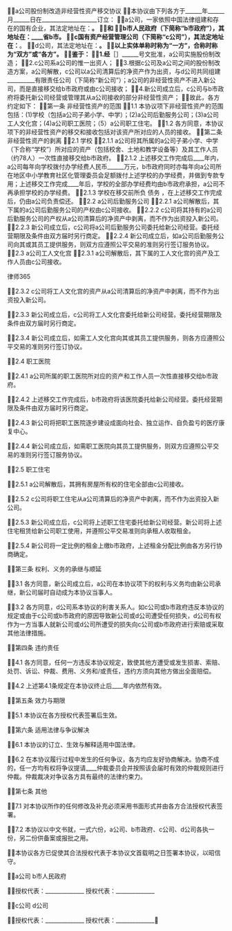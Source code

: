 
 
a公司股份制改造非经营性资产移交协议 
本协议由下列各方于______年______月______日在____________________订立： 
a公司，一家依照中国法律组建和存在的国有企业，其法定地址在：____________________。 
和 
b市人民政府（下简称“b市政府”），其地址在：____省b市。 
c国有资产经营管理公司（下简称“c公司”），其法定地址在：____________________。 
d公司，其法定地址在：____________________。 
以上实体单称时称为“一方”，合称时称为“双方”或“各方”。 
鉴于： 
1.经____________________［］______号文批准，a公司实施股份制改造； 
2.c公司系a公司的惟一出资人； 
3.根据c公司及a公司之间的股份制改造方案，a公司解散，c公司以a公司清算后的净资产作为出资，与d公司共同组建__________有限责任公司（下简称“新公司”）；a公司的非经营性资产不进入新公司，而是直接移交给b市政府或由c公司接收； 
4.新公司成立后，c公司与b市政府将委托新公司经营或管理其从a公司接收的部分非经营性资产； 
故此，各方约定如下： 
第一条 非经营性资产的范围 
1.1 本协议项下非经营性资产的范围包括：(1)学校（包括a公司子弟小学、中学）；(2)a公司后勤服务公司；(3)a公司工人文化宫；(4)a公司职工医院；（5）a公司职工住宅。 
1.2 各方同意，本协议项下的非经营性资产的移交和接收包括对该资产所对应的人员的接收。 
第二条 非经营性资产的剥离 
2.1 学校 
2.1.1 a公司将其所属的a公司子弟小学、中学（下合称“学校”）所对应的资产（包括校舍、土地和教学设备等）及其工作人员（约78人）一次性直接移交给b市政府。 
2.1.2 上述移交工作完成后____年内，a公司每年向学校拨付办学经费人民币______万元，b市政府同时亦每年向a公司所在地区中小学教育社区化管理委员会足额拨付上述学校的办学经费，并做到专款专用；上述移交工作完成____年后，学校的全部办学经费均由b市政府承担，a公司不再承担学校的办学经费。 
2.1.3 学校在移交前所负
债务
，在上述移交工作完成后，仍由a公司负责偿还。 
2.2 a公司后勤服务公司 
2.2.1 a公司解散后，其下属的a公司后勤服务公司的产权由c公司接收。 
2.2.2 c公司将其持有的a公司后勤服务公司的产权从a公司清算后的净资产中剥离，而不作为出资投入新公司。 
2.2.3 新公司成立后，c公司将a公司后勤服务公司委托给新公司经营。委托经营期限及条件由双方届时另行商定。 
2.2.4 新公司成立后，如a公司后勤服务公司向其或其员工提供服务，则双方应遵照公平交易的准则另行签订服务协议。 
2.3 a公司工人文化宫 
2.3.1 a公司解散后，其下属的工人文化宫的资产及工作人员由c公司接收。 




 
律师365






2.3.2 c公司将工人文化宫的资产从a公司清算后的净资产中剥离，而不作为出资投入新公司。 

2.3.3 新公司成立后，c公司将工人文化宫委托给新公司经营。委托经营期限及条件由双方届时另行商定。 

2.3.4 新公司成立后，如需工人文化宫向其或其员工提供服务，则各方应遵照公平交易的准则另行签订协议。 

2.4 职工医院 

2.4.1 a公司所属的职工医院所对应的资产和工作人员一次性直接移交给b市政府。 

2.4.2 上述移交工作完成后，b市政府将该医院委托给新公司经营。委托经营期限及条件由双方届时另行商定。 

2.4.3 新公司将把职工医院逐步建设成面向社会、独立运作、自负盈亏的医疗康复中心。 

2.4.4 新公司成立后，如需职工医院向其员工提供服务，则双方应遵照公平交易的准则另行签订服务协议。 

2.5 职工住宅 

2.5.1 a公司解散后，其拥有房屋所有权的住宅全部由c公司接收。 

2.5.2 c公司将职工住宅从a公司清算后的净资产中剥离，而不作为出资投入新公司。 

2.5.3 新公司成立后，c公司将上述职工住宅委托给新公司经营。新公司将上述住宅租赁给新公司职工使用，并遵照公平交易准则向承租人收取租金。 

2.5.4 新公司将一定比例的租金上缴b市政府，上述租金分配比例由各方另行协商确定。 

第三条 权利、义务的承继与顺延 

3.1 各方同意，新公司成立后，a公司在本协议项下的权利与义务均由新公司承继，新公司届时自动成为本协议当事人。 

3.2 各方同意，d公司系本协议的利害关系人。如c公司或b市政府违反本协议的规定或由于c公司或b市政府的原因导致新公司或d公司遭受任何损失，d公司有权作为一方当事人就新公司或d公司所遭受的损失向c公司或b市政府进行索赔或采取其他法律措施。 

第四条 违约责任 

4.1 各方同意，任何一方违反本协议规定，致使其他方遭受或发生损害、索赔、处罚、诉讼、仲裁、费用、义务和/或责任，违约方须向其他方做出全面赔偿。 

4.2 上述第4.1条规定在本协议终止后____年内依然有效。 

第五条 效力与期限 

5.1 本协议在各方授权代表签署后生效。 

第六条 适用法律与争议解决 

6.1 本协议的订立、生效与解释适用中国法律。 

6.2 在本协议履行过程中发生的任何争议，各方均应友好协商解决。协商不成的，任一方均有权将争议提请____仲裁委员会并按照该会届时有效的仲裁规则进行仲裁。仲裁裁决对争议各方具有最终的法律约束力。 

第七条 其他 

7.1 对本协议所作的任何修改及补充必须采用书面形式并由各方合法授权代表签署。 

7.2 本协议以中文书就，一式六份，a公司、b市政府、c公司、d公司各执一份，另二份供备案或报批之用。 

本协议各方已促使其合法授权代表于本协议文首载明之日签署本协议，以昭信守。 

a公司 b市人民政府 

授权代表：______________ 授权代表：______________ 

c公司 d公司 

授权代表：______________ 授权代表：______________ 


 

 
 
 
 
 
  


  
 

  


  


  
 
 
 
 

